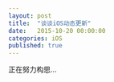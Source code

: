 ```yaml
---
layout: post
title:  "谈谈iOS动态更新"
date:   2015-10-20 00:00:00
categories: iOS
published: true
---
```


正在努力构思...
